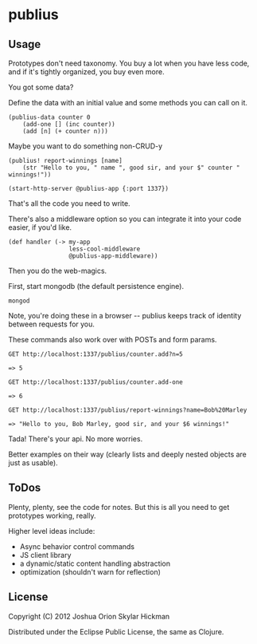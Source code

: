 # publius



## Usage

Prototypes don't need taxonomy. You buy a lot when you have less code, and if it's tightly organized, you buy even more.

You got some data?

Define the data with an initial value and some methods you can call on it.

	(publius-data counter 0
	    (add-one [] (inc counter))
	    (add [n] (+ counter n)))

Maybe you want to do something non-CRUD-y

	(publius! report-winnings [name]
	    (str "Hello to you, " name ", good sir, and your $" counter " winnings!"))

	(start-http-server @publius-app {:port 1337})

That's all the code you need to write. 

There's also a middleware option so you can integrate it into your code easier, if you'd like.

	(def handler (-> my-app
        	         less-cool-middleware
                	 @publius-app-middleware))

Then you do the web-magics. 

First, start mongodb (the default persistence engine).

	mongod

Note, you're doing these in a browser -- publius keeps track of identity between requests for you.

These commands also work over with POSTs and form params.

	GET http://localhost:1337/publius/counter.add?n=5

	=> 5

	GET http://localhost:1337/publius/counter.add-one

	=> 6

	GET http://localhost:1337/publius/report-winnings?name=Bob%20Marley

	=> "Hello to you, Bob Marley, good sir, and your $6 winnings!"

Tada! There's your api. No more worries. 

Better examples on their way (clearly lists and deeply nested objects are just as usable). 

## ToDos

Plenty, plenty, see the code for notes. But this is all you need to get prototypes working, really.

Higher level ideas include:
* Async behavior control commands
* JS client library
* a dynamic/static content handling abstraction
* optimization (shouldn't warn for reflection)

## License

Copyright (C) 2012 Joshua Orion Skylar Hickman

Distributed under the Eclipse Public License, the same as Clojure.
